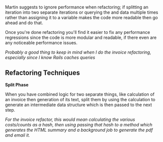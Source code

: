 Martin suggests to ignore performance when refactoring; if splitting an iteration into two separate iterations or querying the and data multiple times rather than assigning it to a variable makes the code more readable then go ahead and do that. 

Once you're done refactoring you'll find it easier to fix any performance regressions since the code is more modular and readable, if there even are any noticeable performance issues. 

*Probably a good thing to keep in mind when I do the invoice refactoring, especially since I know Rails caches queries*

## Refactoring Techniques

**Split Phase**

When you have combined logic for two separate things, like calculation of an invoice then generation of its text, split them by using the calculation to generate an intermediate data structure which is then passed to the next step. 

*For the invoice refactor, this would mean calculating the various costs/counts as a hash, then using passing that hash to a method which generates the HTML summary and a background job to generate the pdf and email it.* 